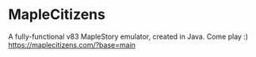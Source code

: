 # MapleCitizens
A fully-functional v83 MapleStory emulator, created in Java. Come play :)
https://maplecitizens.com/?base=main
